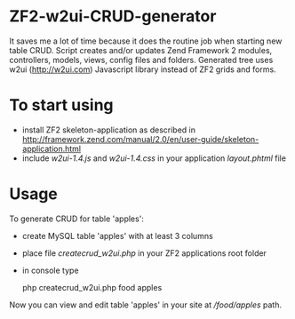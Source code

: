 ZF2-w2ui-CRUD-generator
=======================
It saves me a lot of time because it does the routine job when starting new table CRUD. Script creates and/or updates Zend Framework 2 modules, controllers, models, views, config files and folders. Generated tree uses w2ui (http://w2ui.com) Javascript library instead of ZF2 grids and forms.

To start using
==============
   - install ZF2 skeleton-application as described in http://framework.zend.com/manual/2.0/en/user-guide/skeleton-application.html
   - include *w2ui-1.4.js* and *w2ui-1.4.css* in your application *layout.phtml* file 
 
Usage
======
To generate CRUD for table 'apples':
   - create MySQL table 'apples' with at least 3 columns
   - place file *createcrud_w2ui.php* in your ZF2 applications root folder 
   - in console type 

        php createcrud_w2ui.php food apples


Now you can view and edit table 'apples' in your site at */food/apples* path.
